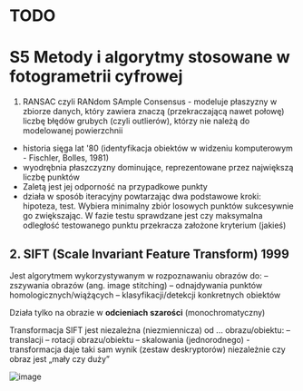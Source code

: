 # TODO
# S5 Metody i algorytmy stosowane w fotogrametrii cyfrowej

1. RANSAC czyli RANdom SAmple Consensus - modeluje płaszyzny w zbiorze danych, który zawiera znaczą (przekraczającą nawet połowę) liczbę błędów grubych (czyli outlierów), którzy nie należą do modelowanej powierzchnii
- historia sięga lat '80 (identyfikacja obiektów w widzeniu komputerowym - Fischler, Bolles, 1981)
- wyodrębnia płaszczyzny dominujące, reprezentowane przez największą liczbę punktów
- Zaletą jest jej odporność na przypadkowe punkty
- działa w sposób iteracyjny powtarzając dwa podstawowe kroki: hipoteza, test. Wybiera minimalny zbiór losowych punktów sukcesywnie go zwiększając. W fazie testu sprawdzane jest czy maksymalna odległość testowanego punktu przekracza założone kryterium (jakieś)


## 2. SIFT (Scale Invariant Feature Transform) 1999

Jest algorytmem wykorzystywanym w rozpoznawaniu obrazów do:
– zszywania obrazów (ang. image stitching)
– odnajdywania punktów homologicznych/wiążących
– klasyfikacji/detekcji konkretnych obiektów

Działa tylko na obrazie w **odcieniach szarości** (monochromatyczny)

Transformacja SIFT jest niezależna (niezmiennicza) od ... obrazu/obiektu:
– translacji
– rotacji obrazu/obiektu
– skalowania (jednorodnego) - transformacja daje taki sam wynik (zestaw deskryptorów) niezależnie czy obraz jest „mały czy duży”

![image](https://user-images.githubusercontent.com/12485656/68994683-2190d080-0886-11ea-9845-b32fb2c20d51.png)

